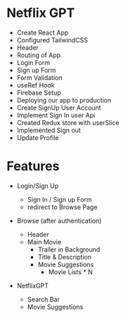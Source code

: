 # Netflix GPT

- Create React App
- Configured TailwindCSS 
- Header
- Routing of App
- Login Form
- Sign up Form
- Form Validation
- useRef Hook
- Firebase Setup
- Deploying our app to production
- Create SignUp User Account
- Implement Sign In user Api
- Created Redux store with userSlice
- Implemented Sign out
- Update Profile




# Features
- Login/Sign Up
    - Sign In / Sign up Form
    - redirect to Browse Page
- Browse (after authentication)
  - Header 
  - Main Movie
    - Trailer in Background
    - Title & Description
    - Movie Suggestions
        - Movie Lists * N

- NetflixGPT
    - Search Bar
    - Movie Suggestions